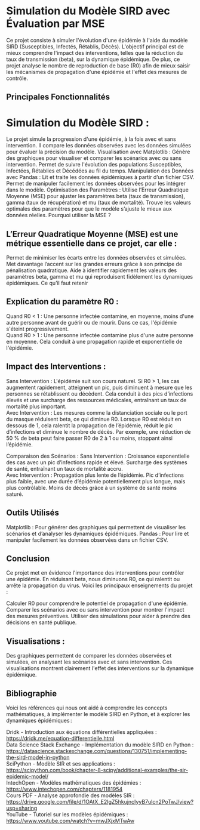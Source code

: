 # Simulation du Modèle SIRD avec Évaluation par MSE

Ce projet consiste à simuler l'évolution d'une épidémie à l'aide du modèle SIRD (Susceptibles, Infectés, Rétablis, Décès). L'objectif principal est de mieux comprendre l'impact des interventions, telles que la réduction du taux de transmission (beta), sur la dynamique épidémique. De plus, ce projet analyse le nombre de reproduction de base (R0) afin de mieux saisir les mécanismes de propagation d'une épidémie et l'effet des mesures de contrôle.

## Principales Fonctionnalités

# Simulation du Modèle SIRD :
Le projet simule la progression d'une épidémie, à la fois avec et sans intervention.
Il compare les données observées avec les données simulées pour évaluer la précision du modèle.
Visualisation avec Matplotlib :
Génère des graphiques pour visualiser et comparer les scénarios avec ou sans intervention.
Permet de suivre l'évolution des populations Susceptibles, Infectées, Rétablies et Décédées au fil du temps.
Manipulation des Données avec Pandas :
Lit et traite les données épidémiques à partir d’un fichier CSV.
Permet de manipuler facilement les données observées pour les intégrer dans le modèle.
Optimisation des Paramètres :
Utilise l’Erreur Quadratique Moyenne (MSE) pour ajuster les paramètres beta (taux de transmission), gamma (taux de récupération) et mu (taux de mortalité).
Trouve les valeurs optimales des paramètres pour que le modèle s’ajuste le mieux aux données réelles.
Pourquoi utiliser la MSE ?

## L’Erreur Quadratique Moyenne (MSE) est une métrique essentielle dans ce projet, car elle :

Permet de minimiser les écarts entre les données observées et simulées.
Met davantage l’accent sur les grandes erreurs grâce à son principe de pénalisation quadratique.
Aide à identifier rapidement les valeurs des paramètres beta, gamma et mu qui reproduisent fidèlement les dynamiques épidémiques.
Ce qu’il faut retenir

## Explication du paramètre R0 :
Quand R0 < 1 : Une personne infectée contamine, en moyenne, moins d'une autre personne avant de guérir ou de mourir. Dans ce cas, l'épidémie s'éteint progressivement. <br>
Quand R0 > 1 : Une personne infectée contamine plus d'une autre personne en moyenne. Cela conduit à une propagation rapide et exponentielle de l'épidémie.<br>
## Impact des Interventions :
Sans Intervention :
L'épidémie suit son cours naturel.
Si R0 > 1, les cas augmentent rapidement, atteignent un pic, puis diminuent à mesure que les personnes se rétablissent ou décèdent.
Cela conduit à des pics d’infections élevés et une surcharge des ressources médicales, entraînant un taux de mortalité plus important.<br>
Avec Intervention :
Les mesures comme la distanciation sociale ou le port du masque réduisent beta, ce qui diminue R0.
Lorsque R0 est réduit en dessous de 1, cela ralentit la propagation de l’épidémie, réduit le pic d’infections et diminue le nombre de décès.
Par exemple, une réduction de 50 % de beta peut faire passer R0 de 2 à 1 ou moins, stoppant ainsi l’épidémie.<br>

Comparaison des Scénarios :
Sans Intervention :
Croissance exponentielle des cas avec un pic d’infections rapide et élevé.
Surcharge des systèmes de santé, entraînant un taux de mortalité accru.<br>
Avec Intervention :
Propagation plus lente de l’épidémie.
Pic d’infections plus faible, avec une durée d’épidémie potentiellement plus longue, mais plus contrôlable.
Moins de décès grâce à un système de santé moins saturé.<br>

## Outils Utilisés

Matplotlib : Pour générer des graphiques qui permettent de visualiser les scénarios et d’analyser les dynamiques épidémiques.
Pandas : Pour lire et manipuler facilement les données observées dans un fichier CSV.

## Conclusion

Ce projet met en évidence l'importance des interventions pour contrôler une épidémie. En réduisant beta, nous diminuons R0, ce qui ralentit ou arrête la propagation du virus. Voici les principaux enseignements du projet :

Calculer R0 pour comprendre le potentiel de propagation d'une épidémie.
Comparer les scénarios avec ou sans intervention pour montrer l'impact des mesures préventives.
Utiliser des simulations pour aider à prendre des décisions en santé publique.

## Visualisations :
Des graphiques permettent de comparer les données observées et simulées, en analysant les scénarios avec et sans intervention. Ces visualisations montrent clairement l'effet des interventions sur la dynamique épidémique.

## Bibliographie

Voici les références qui nous ont aidé à comprendre les concepts mathématiques, à implémenter le modèle SIRD en Python, et à explorer les dynamiques épidémiques :

Dridk - Introduction aux équations différentielles appliquées :
https://dridk.me/equation-differentielle.html <br>
Data Science Stack Exchange - Implémentation du modèle SIRD en Python :
https://datascience.stackexchange.com/questions/130751/implementing-the-sird-model-in-python <br>
SciPython - Modèle SIR et ses applications :
https://scipython.com/book/chapter-8-scipy/additional-examples/the-sir-epidemic-model/ <br>
IntechOpen - Modèles mathématiques des épidémies :
https://www.intechopen.com/chapters/1181954 <br>
Cours PDF - Analyse approfondie des modèles SIR :
https://drive.google.com/file/d/1OAtX_E2IgZ5hkujncIyyB7ulcn2PoTwJ/view?usp=sharing <br>
YouTube - Tutoriel sur les modèles épidémiques :
https://www.youtube.com/watch?v=mwJXjxMTwAw